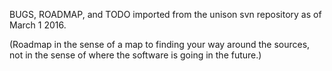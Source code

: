 BUGS, ROADMAP, and TODO imported from the unison svn repository as of March 1 2016.

(Roadmap in the sense of a map to finding your way around the sources, not in the sense of where the software is going in the future.)